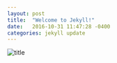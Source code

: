 ```yaml
---
layout: post
title:  "Welcome to Jekyll!"
date:   2016-10-31 11:47:28 -0400
categories: jekyll update
---
```


![title](/assets/lisa.jpg)
